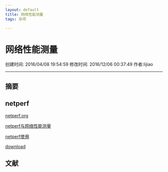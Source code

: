 ```yaml
---
layout: default
title: 网络性能测量
tags: 杂项

---
```


# 网络性能测量
创建时间: 2016/04/08 19:54:59  修改时间: 2016/12/06 00:37:49 作者:lijiao

----

## 摘要

## netperf

[netperf.org](http://netperf.org/netperf/)

[netperf与网络性能测量](http://www.ibm.com/developerworks/cn/linux/l-netperf/)

[netperf使用](http://blog.itpub.net/22664653/viewspace-714569/)

[download](ftp://ftp.netperf.org/netperf/netperf-2.7.0.tar.gz)

## 文献
